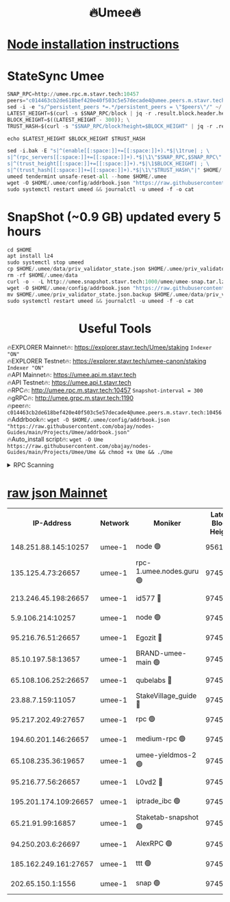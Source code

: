 <h1 align="center"> 🔥Umee🔥</h1>


[Node installation instructions](https://github.com/obajay/nodes-Guides/tree/main/Projects/Umee)
=
# StateSync Umee
```python
SNAP_RPC=http://umee.rpc.m.stavr.tech:10457
peers="c014463cb2de618bef420e40f503c5e57decade4@umee.peers.m.stavr.tech:10456"
sed -i -e "s/^persistent_peers *=.*/persistent_peers = \"$peers\"/" ~/.umee/config/config.toml
LATEST_HEIGHT=$(curl -s $SNAP_RPC/block | jq -r .result.block.header.height); \
BLOCK_HEIGHT=$((LATEST_HEIGHT - 300)); \
TRUST_HASH=$(curl -s "$SNAP_RPC/block?height=$BLOCK_HEIGHT" | jq -r .result.block_id.hash)

echo $LATEST_HEIGHT $BLOCK_HEIGHT $TRUST_HASH

sed -i.bak -E "s|^(enable[[:space:]]+=[[:space:]]+).*$|\1true| ; \
s|^(rpc_servers[[:space:]]+=[[:space:]]+).*$|\1\"$SNAP_RPC,$SNAP_RPC\"| ; \
s|^(trust_height[[:space:]]+=[[:space:]]+).*$|\1$BLOCK_HEIGHT| ; \
s|^(trust_hash[[:space:]]+=[[:space:]]+).*$|\1\"$TRUST_HASH\"|" $HOME/.umee/config/config.toml
umeed tendermint unsafe-reset-all --home $HOME/.umee
wget -O $HOME/.umee/config/addrbook.json "https://raw.githubusercontent.com/obajay/nodes-Guides/main/Projects/Umee/addrbook.json"
sudo systemctl restart umeed && journalctl -u umeed -f -o cat
```
# SnapShot (~0.9 GB) updated every 5 hours
```python
cd $HOME
apt install lz4
sudo systemctl stop umeed
cp $HOME/.umee/data/priv_validator_state.json $HOME/.umee/priv_validator_state.json.backup
rm -rf $HOME/.umee/data
curl -o - -L http://umee.snapshot.stavr.tech:1000/umee/umee-snap.tar.lz4 | lz4 -c -d - | tar -x -C $HOME/.umee --strip-components 2
wget -O $HOME/.umee/config/addrbook.json "https://raw.githubusercontent.com/obajay/nodes-Guides/main/Projects/Umee/addrbook.json"
mv $HOME/.umee/priv_validator_state.json.backup $HOME/.umee/data/priv_validator_state.json
sudo systemctl restart umeed && journalctl -u umeed -f -o cat
```
 <h1 align="center"> Useful Tools</h1>

🔥EXPLORER Mainnet🔥:      https://explorer.stavr.tech/Umee/staking             `Indexer "ON"` \
🔥EXPLORER Testnet🔥:        https://explorer.stavr.tech/umee-canon/staking      `Indexer "ON"` \
🔥API Mainnet🔥:                   https://umee.api.m.stavr.tech \
🔥API Testnet🔥:                     https://umee.api.t.stavr.tech \
🔥RPC🔥:                                   http://umee.rpc.m.stavr.tech:10457                     `Snapshot-interval = 300` \
🔥gRPC🔥:                              http://umee.grpc.m.stavr.tech:1190 \
🔥peer🔥:                     `c014463cb2de618bef420e40f503c5e57decade4@umee.peers.m.stavr.tech:10456` \
🔥Addrbook🔥:    ```wget -O $HOME/.umee/config/addrbook.json "https://raw.githubusercontent.com/obajay/nodes-Guides/main/Projects/Umee/addrbook.json"``` \
🔥Auto_install script🔥: ```wget -O Ume https://raw.githubusercontent.com/obajay/nodes-Guides/main/Projects/Umee/Ume && chmod +x Ume && ./Ume```

<details>
<summary>RPC Scanning</summary>

<h2 align="center"> We scan nodes in real time every 4 hours. And we provide the final result of RPC endpoints.
We cannot influence the operation of these nodes in any way. </h2>


```python
If Voting Power is higher than 0 --> then the Node is a validator of the network and may be subject to attack and be a potential threat to the chain.
```
```python
We marked such validators with a red symbol
```

</details>

[raw json Mainnet](https://rpc-check.umeem.stavr.tech/umeem/rpc-umeem-result.json)
=



<table><tr><th>IP-Address</th><th>Network</th><th>Moniker</th><th>Latest Block Height</th><th>Earliest Block Height</th><th>Catching Up</th><th>Tx Index</th><th>Voting Power</th><th>Scan Time</th></tr><tr><td>148.251.88.145:10257</td><td>umee-1</td><td>node 🟢</td><td>9561500</td><td>5050395</td><td>False</td><td>on</td><td>0</td><td>2023-12-19T05:14:46.532312668UTC</td></tr><tr><td>135.125.4.73:26657</td><td>umee-1</td><td>rpc-1.umee.nodes.guru 🟢</td><td>9745275</td><td>5167386</td><td>False</td><td>on</td><td>0</td><td>2023-12-19T05:16:30.946777616UTC</td></tr><tr><td>213.246.45.198:26657</td><td>umee-1</td><td>id577 🔴</td><td>9745258</td><td>7100001</td><td>False</td><td>on</td><td>35117505</td><td>2023-12-19T05:14:51.038671648UTC</td></tr><tr><td>5.9.106.214:10257</td><td>umee-1</td><td>node 🟢</td><td>9745270</td><td>7942001</td><td>False</td><td>on</td><td>0</td><td>2023-12-19T05:16:01.469611182UTC</td></tr><tr><td>95.216.76.51:26657</td><td>umee-1</td><td>Egozit 🔴</td><td>9745275</td><td>8262001</td><td>False</td><td>off</td><td>37992652</td><td>2023-12-19T05:16:30.571098176UTC</td></tr><tr><td>85.10.197.58:13657</td><td>umee-1</td><td>BRAND-umee-main 🟢</td><td>9745261</td><td>8427832</td><td>False</td><td>on</td><td>0</td><td>2023-12-19T05:15:10.644785220UTC</td></tr><tr><td>65.108.106.252:26657</td><td>umee-1</td><td>qubelabs 🔴</td><td>9745261</td><td>8825432</td><td>False</td><td>on</td><td>36486714</td><td>2023-12-19T05:15:10.981837086UTC</td></tr><tr><td>23.88.7.159:11057</td><td>umee-1</td><td>StakeVillage_guide 🔴</td><td>9745268</td><td>9137726</td><td>False</td><td>on</td><td>1401947</td><td>2023-12-19T05:15:51.652605032UTC</td></tr><tr><td>95.217.202.49:27657</td><td>umee-1</td><td>rpc 🟢</td><td>9745267</td><td>9440090</td><td>False</td><td>on</td><td>0</td><td>2023-12-19T05:15:42.820463269UTC</td></tr><tr><td>194.60.201.146:26657</td><td>umee-1</td><td>medium-rpc 🟢</td><td>9745259</td><td>9484365</td><td>False</td><td>on</td><td>0</td><td>2023-12-19T05:14:59.668292864UTC</td></tr><tr><td>65.108.235.36:19657</td><td>umee-1</td><td>umee-yieldmos-2 🟢</td><td>9745251</td><td>9575548</td><td>False</td><td>on</td><td>0</td><td>2023-12-19T05:14:11.410439554UTC</td></tr><tr><td>95.216.77.56:26657</td><td>umee-1</td><td>L0vd2 🔴</td><td>9745278</td><td>9645278</td><td>False</td><td>off</td><td>37144087</td><td>2023-12-19T05:16:48.398820701UTC</td></tr><tr><td>195.201.174.109:26657</td><td>umee-1</td><td>iptrade_ibc 🟢</td><td>9745263</td><td>9686001</td><td>False</td><td>on</td><td>0</td><td>2023-12-19T05:15:21.567744156UTC</td></tr><tr><td>65.21.91.99:16857</td><td>umee-1</td><td>Staketab-snapshot 🟢</td><td>9745263</td><td>9721001</td><td>False</td><td>off</td><td>0</td><td>2023-12-19T05:15:23.960557038UTC</td></tr><tr><td>94.250.203.6:26697</td><td>umee-1</td><td>AlexRPC 🟢</td><td>9745258</td><td>9722001</td><td>False</td><td>on</td><td>0</td><td>2023-12-19T05:15:04.186716062UTC</td></tr><tr><td>185.162.249.161:27657</td><td>umee-1</td><td>ttt 🟢</td><td>9745267</td><td>9733423</td><td>False</td><td>on</td><td>0</td><td>2023-12-19T05:15:43.166175696UTC</td></tr><tr><td>202.65.150.1:1556</td><td>umee-1</td><td>snap 🟢</td><td>9745269</td><td>9742023</td><td>False</td><td>on</td><td>0</td><td>2023-12-19T05:15:57.117804969UTC</td></tr></table>